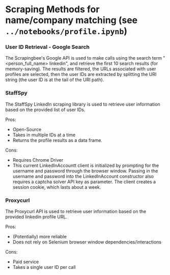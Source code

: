 # Scraping Methods for name/company matching (see `../notebooks/profile.ipynb`)

### User ID Retrieval - Google Search

The Scrapingbee's Google API is used to make calls using the search term "<person_full_name> linkedin", and retrieve the first 10 search results (for memory-saving). The results are filtered, the URLs associated with user profiles are selected, then the user IDs are extracted by splitting the URI string (the user ID is at the tail of the URI path). 

### StaffSpy
The StaffSpy LinkedIn scraping library is used to retrieve user information based on the provided list of user IDs.

Pros:
- Open-Source
- Takes in multiple IDs at a time
- Returns the profile results as a data frame.

Cons:
- Requires Chrome Driver
- This current LinkedInAccountt client is initialized by prompting for the username and password through the browser window. Passing in the username and password into the LinkedInAccount constructor also requires a captcha solver API key as parameter. The client creates a session cookie, which lasts about a week.

### Proxycurl
The Proxycurl API is used to retrieve user information based on the provided linkedin profile URL.

Pros:
- (Potentially) more reliable
- Does not rely on Selenium browser window dependencies/interactions

Cons:
- Paid service
- Takes a single user ID per call
